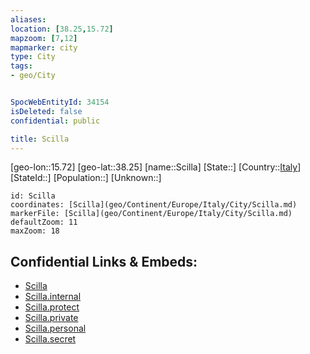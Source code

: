 ```yaml
---
aliases: 
location: [38.25,15.72]
mapzoom: [7,12] 
mapmarker: city 
type: City
tags:
- geo/City


SpocWebEntityId: 34154
isDeleted: false
confidential: public

title: Scilla
---
```

[geo-lon::15.72]
[geo-lat::38.25]
[name::Scilla]
[State::]
[Country::[Italy](geo/Continent/Europe/Italy.md)]
[StateId::]
[Population::]
[Unknown::]


```leaflet
id: Scilla
coordinates: [Scilla](geo/Continent/Europe/Italy/City/Scilla.md)
markerFile: [Scilla](geo/Continent/Europe/Italy/City/Scilla.md)
defaultZoom: 11 
maxZoom: 18
```


## Confidential Links & Embeds: 
- [Scilla](../../../../../../_public/geo/Continent/Europe/Italy/City/Scilla.md) 
- [Scilla.internal](../../../../../../_internal/geo/Continent/Europe/Italy/City/Scilla.internal.md) 
- [Scilla.protect](../../../../../../_protect/geo/Continent/Europe/Italy/City/Scilla.protect.md) 
- [Scilla.private](../../../../../../_private/geo/Continent/Europe/Italy/City/Scilla.private.md) 
- [Scilla.personal](../../../../../../_personal/geo/Continent/Europe/Italy/City/Scilla.personal.md) 
- [Scilla.secret](../../../../../../_secret/geo/Continent/Europe/Italy/City/Scilla.secret.md) 

